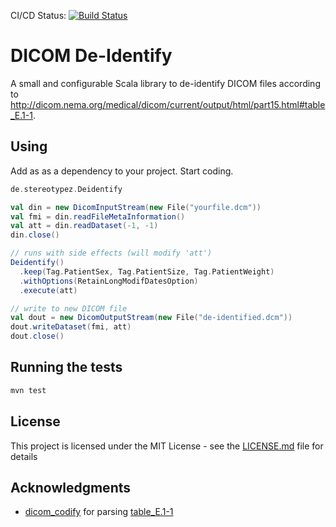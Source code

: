 CI/CD Status: [![Build Status](https://github.com/luckfamousa/DicomDeidentify/workflows/CICD/badge.svg)](https://github.com/luckfamousa/DicomDeidentify/actions?query=workflow%3ACICD)

# DICOM De-Identify

A small and configurable Scala library to de-identify DICOM files according to http://dicom.nema.org/medical/dicom/current/output/html/part15.html#table_E.1-1.

## Using

Add as as a dependency to your project. Start coding.

```scala
de.stereotypez.Deidentify

val din = new DicomInputStream(new File("yourfile.dcm"))
val fmi = din.readFileMetaInformation()
val att = din.readDataset(-1, -1)
din.close()

// runs with side effects (will modify 'att')
Deidentify()
  .keep(Tag.PatientSex, Tag.PatientSize, Tag.PatientWeight)
  .withOptions(RetainLongModifDatesOption)
  .execute(att)

// write to new DICOM file
val dout = new DicomOutputStream(new File("de-identified.dcm"))
dout.writeDataset(fmi, att)
dout.close()

```

## Running the tests

```bash
mvn test
```

## License

This project is licensed under the MIT License - see the [LICENSE.md](LICENSE.md) file for details

## Acknowledgments

* [dicom_codify](https://github.com/neurosnap/dicom_codify/) for parsing [table_E.1-1](http://dicom.nema.org/medical/dicom/current/output/html/part15.html#table_E.1-1)

